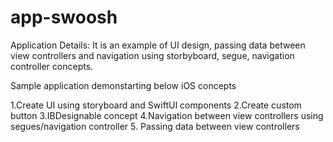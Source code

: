 # app-swoosh

Application Details: It is an example of UI design, passing data between view controllers and navigation using storbyboard, segue, navigation controller concepts.

Sample application demonstarting below iOS concepts

1.Create UI using storyboard and SwiftUI components
2.Create custom button
3.IBDesignable concept
4.Navigation between view controllers using segues/navigation controller
5. Passing data between view controllers
